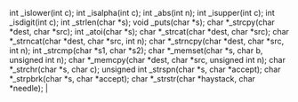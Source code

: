    int _islower(int c);
                            int _isalpha(int c);
                            int _abs(int n);
                            int _isupper(int c);
                            int _isdigit(int c);
                            int _strlen(char *s);
                            void _puts(char *s);
                 char *_strcpy(char *dest, char  *src);
                            int _atoi(char *s);
                char *_strcat(char *dest, char *src);
        char *_strncat(char *dest, char *src, int n);
        char *_strncpy(char *dest, char *src, int n);
                    int _strcmp(char *s1, char *s2);
        char *_memset(char *s, char b, unsigned int n);
char *_memcpy(char *dest, char *src, unsigned int n);
                        char *_strchr(char *s, char c);
        unsigned int _strspn(char *s, char *accept);
                char *_strpbrk(char *s, char *accept);
        char *_strstr(char *haystack, char *needle); |
